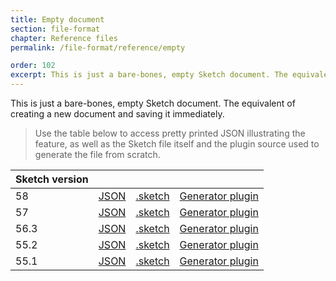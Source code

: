 ```yaml
---
title: Empty document
section: file-format
chapter: Reference files
permalink: /file-format/reference/empty

order: 102
excerpt: This is just a bare-bones, empty Sketch document. The equivalent of creating a new document and saving it immediately.
---
```


This is just a bare-bones, empty Sketch document. The equivalent of creating a new document and saving it immediately.

> Use the table below to access pretty printed JSON illustrating the feature, as well as the Sketch file itself and the plugin source used to generate the file from scratch.

| Sketch version |  |  |  |
| --- | --- | --- | --- |
| 58 | [JSON](https://github.com/BohemianCoding/SketchAPI/tree/develop/reference-files/58/empty/output) | [.sketch](https://github.com/BohemianCoding/SketchAPI/tree/develop/reference-files/58/empty/output.sketch) | [Generator plugin](https://github.com/BohemianCoding/SketchAPI/tree/develop/reference-files/plugin.sketchplugin/Contents/Sketch/empty.js) |
| 57 | [JSON](https://github.com/BohemianCoding/SketchAPI/tree/develop/reference-files/57/empty/output) | [.sketch](https://github.com/BohemianCoding/SketchAPI/tree/develop/reference-files/57/empty/output.sketch) | [Generator plugin](https://github.com/BohemianCoding/SketchAPI/tree/develop/reference-files/plugin.sketchplugin/Contents/Sketch/empty.js) |
| 56.3 | [JSON](https://github.com/BohemianCoding/SketchAPI/tree/develop/reference-files/56.3/empty/output) | [.sketch](https://github.com/BohemianCoding/SketchAPI/tree/develop/reference-files/56.3/empty/output.sketch) | [Generator plugin](https://github.com/BohemianCoding/SketchAPI/tree/develop/reference-files/plugin.sketchplugin/Contents/Sketch/empty.js) |
| 55.2 | [JSON](https://github.com/BohemianCoding/SketchAPI/tree/develop/reference-files/55.2/empty/output) | [.sketch](https://github.com/BohemianCoding/SketchAPI/tree/develop/reference-files/55.2/empty/output.sketch) | [Generator plugin](https://github.com/BohemianCoding/SketchAPI/tree/develop/reference-files/plugin.sketchplugin/Contents/Sketch/empty.js) |
| 55.1 | [JSON](https://github.com/BohemianCoding/SketchAPI/tree/develop/reference-files/55.1/empty/output) | [.sketch](https://github.com/BohemianCoding/SketchAPI/tree/develop/reference-files/55.1/empty/output.sketch) | [Generator plugin](https://github.com/BohemianCoding/SketchAPI/tree/develop/reference-files/plugin.sketchplugin/Contents/Sketch/empty.js) |
